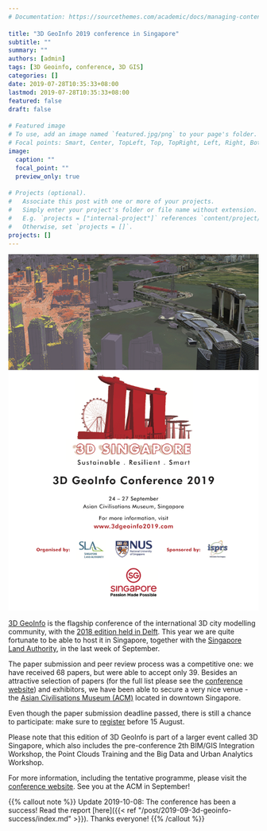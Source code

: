 ```yaml
---
# Documentation: https://sourcethemes.com/academic/docs/managing-content/

title: "3D GeoInfo 2019 conference in Singapore"
subtitle: ""
summary: ""
authors: [admin]
tags: [3D Geoinfo, conference, 3D GIS]
categories: []
date: 2019-07-28T10:35:33+08:00
lastmod: 2019-07-28T10:35:33+08:00
featured: false
draft: false

# Featured image
# To use, add an image named `featured.jpg/png` to your page's folder.
# Focal points: Smart, Center, TopLeft, Top, TopRight, Left, Right, BottomLeft, Bottom, BottomRight.
image:
  caption: ""
  focal_point: ""
  preview_only: true

# Projects (optional).
#   Associate this post with one or more of your projects.
#   Simply enter your project's folder or file name without extension.
#   E.g. `projects = ["internal-project"]` references `content/project/deep-learning/index.md`.
#   Otherwise, set `projects = []`.
projects: []
---
```


![3D GeoInfo 2019 Conference Flyer](3D-GeoInfo-2019-Conference-Flyer.png)


[3D GeoInfo](https://www.3dgeoinfo2019.com/) is the flagship conference of the international 3D city modelling community, with the [2018 edition held in Delft](https://3d.bk.tudelft.nl/events/3dgeoinfo2018/).
This year we are quite fortunate to be able to host it in Singapore, together with the [Singapore Land Authority](http://sla.gov.sg), in the last week of September.

The paper submission and peer review process was a competitive one: we have received 68 papers, but were able to accept only 39.
Besides an attractive selection of papers (for the full list please see the [conference website](https://www.3dgeoinfo2019.com/)) and exhibitors, we have been able to secure a very nice venue - the [Asian Civilisations Museum (ACM)](https://www.acm.org.sg/) located in downtown Singapore.

Even though the paper submission deadline passed, there is still a chance to participate: make sure to [register](https://events.miceneurol.com/3d-geoinfo-2019/register/Site/Register) before 15 August.

Please note that this edition of 3D GeoInfo is part of a larger event called 3D Singapore, which also includes the pre-conference 2th BIM/GIS Integration Workshop, the Point Clouds Training and the Big Data and Urban Analytics Workshop.

For more information, including the tentative programme, please visit the [conference website](https://www.3dgeoinfo2019.com/).
See you at the ACM in September!

{{% callout note %}}
Update 2019-10-08: The conference has been a success! Read the report [here]({{< ref "/post/2019-09-3d-geoinfo-success/index.md" >}}). Thanks everyone!
{{% /callout %}}
